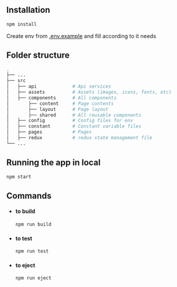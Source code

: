 ## Installation

```bash
npm install
```

Create env from [.env.example](https://github.com/chamara-madhu/nasa-fe/.env.example) and fill according to it needs

## Folder structure

```bash
.
├── ...
├── src
│   ├── api             # Api services
│   ├── assets          # Assets (images, icons, fonts, etc)
│   ├── components      # All components
│       ├── content     # Page contents
│       ├── layout      # Page layout
│       ├── shared      # All reusable components
│   ├── config          # Config files for env
│   ├── constant        # Constant variable files
│   ├── pages           # Pages
│   ├── redux           # redux state management file
└── ...
```

## Running the app in local

```bash
npm start
```

## Commands

- #### to build
  ```bash
  npm run build
  ```
- #### to test
  ```bash
  npm run test
  ```
- #### to eject
  ```bash
  npm run eject
  ```
